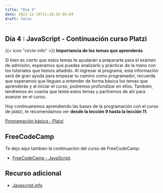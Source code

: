 ```yaml
---
title: "Día 4"
date: 2022-12-16T11:18:33-05:04 
draft: false
---
```


## Día 4 : JavaScript - Continuación curso Platzi

<div class="flex flex-col px-4 py-2 mb-8 text-base rounded-md bg-primary-100 dark:bg-primary-900">
  <div style="gap: 1rem;" class="flex items-center ltr:pr-3 rtl:pl-3 text-primary-400">
    <span>{{< icon "circle-info" >}}</span>
    <b>Importancia de los temas que aprenderás</b>
  </div>
  <span class="dark:text-neutral-300">

  Si bien es cierto que estos temas te ayudarán a prepararte para el exámen de admisión, esperamos que puedas analizarlo y prácticar de la mano con los tutoriales que hemos añadido. Al ingresar al programa, esta información será de gran ayuda para empezar tu camino como programador, recuerda que esperamos que llegues a entender de forma básica los temas que aprenderás y al iniciar el curso, podremos profundizar en ellos. También, tendremos en cuenta que leiste estos temas y partiremos de ahí para avanzar en el curso.
  </span>
</div>

Hoy continuaremos aprendiendo las bases de la programación con el curso de platzi, te recomendamos ver **desde la lección 9 hasta la lección 11**.

[Programación básica - Platzi](https://platzi.com/cursos/programacion-basica/)


## FreeCodeCamp

Te dejo aqui tambien la continuación del curso de FreeCodeCamp:

- [FreeCodeCamp - JavaScript](https://www.freecodecamp.org/espanol/learn/javascript-algorithms-and-data-structures/).

## Recurso adicional

- [Javascript.info](https://es.javascript.info/)
